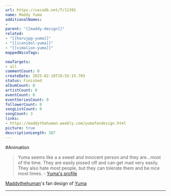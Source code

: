 ```yaml
---
url: https://vocadb.net/T/11391
name: Maddy Yuma
additionalNames: 
- 
parent: "[[maddy-design]]"
related:
- "[[harujpg-yuma]]"
- "[[iconidol-yuma]]"
- "[[vimalion-yuma]]"
mappedNicoTags:

newTargets:
- all
commentCount: 0
createDate: 2025-02-18T19:55:15.703
status: Finished
albumCount: 0
artistCount: 0
eventCount: 0
eventSeriesCount: 0
followerCount: 0
songListCount: 0
songCount: 3
links: 
- https://maddythehuman.weebly.com/yumafandesign.html
picture: true
descriptionLength: 387
---
```


#Animation

>Yuma seems like a a sweet and innocent person and they are...most of the time. They are easily pissed off and can get mad very easily. They also hate most people, but they can tolerate them and be nice most times.
\- [Yuma's profile](https://maddythehuman.weebly.com/yumafandesign.html)

[Maddythehuman](https://vocadb.net/Ar/126790)'s fan design of [Yuma](https://vocadb.net/Ar/109074)

---

